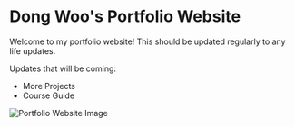 # Dong Woo's Portfolio Website

Welcome to my portfolio website! This should be updated regularly to any life updates.

Updates that will be coming:

<ul>
  <li>More Projects</li>
  <li>Course Guide</li>
</ul>

![Portfolio Website Image](https://github.com/don04lee/portfolio-react/tree/main/portfolio/public/website.png)
